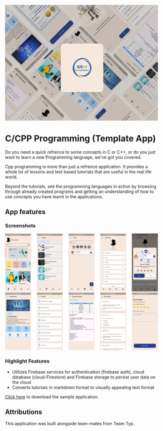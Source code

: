 ![C/CPP Programming](https://github.com/kadiriprosper/cpp_final_app/blob/master/assets/projectImages/cpp_prr_bgImg.png)
# C/CPP Programming (Template App)

Do you need a quick refrence to some concepts in C or C++, or do you just want to learn a new Programming language, we've got you covered.

Cpp programming is more than just a refrence application. It provides a whole lot of lessons and text based tutorials that are useful in the real life world. 

Beyond the tutorials, see the programming languages in action by browsing through already created programs and getting an understanding of how to use concepts you have learnt in the applications.

 ## App features
### Screenshots
![1](https://github.com/kadiriprosper/cpp_final_app/blob/master/assets/projectImages/cpp_prr_gp1.png)
![2](https://github.com/kadiriprosper/cpp_final_app/blob/master/assets/projectImages/cpp_prr_gp2.png)

### Highlight Features
  -  Utilizes Firebase services for authentication (firebase auth), cloud database (cloud-Firestore) and Firebase storage to persist user data on the cloud
  -  Converts tutorials in markdown format to visually appealing text format

[Click here](https://github.com/kadiriprosper/mobile_chef/blob/master/assets/app-release.apk) to download the sample application.

##  Attributions
This application was built alongside team-mates from Team Typ.
